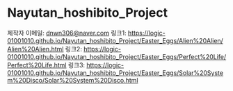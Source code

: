# Nayutan_hoshibito_Project

제작자 이메일: dnwn306@naver.com
링크1: https://logic-01001010.github.io/Nayutan_hoshibito_Project/Easter_Eggs/Alien%20Alien/Alien%20Alien.html
링크2: https://logic-01001010.github.io/Nayutan_hoshibito_Project/Easter_Eggs/Perfect%20Life/Perfect%20Life.html
링크3: https://logic-01001010.github.io/Nayutan_hoshibito_Project/Easter_Eggs/Solar%20System%20Disco/Solar%20System%20Disco.html
